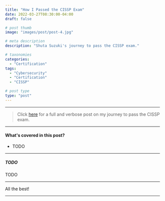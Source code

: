 ```yaml
---
title: "How I Passed the CISSP Exam"
date: 2022-03-27T08:30:00-04:00
draft: false

# post thumb
image: "images/post/post-4.jpg"

# meta description
description: "Shuta Suzuki's journey to pass the CISSP exam."

# taxonomies
categories:
  - "Certification"
tags:
  - "Cybersecurity"
  - "Certification"
  - "CISSP"

# post type
type: "post"
---
```


<hr>

> Click [here](https://shutasuzuki.com/blog/cissp-full/) for a full and verbose post on my journey to pass the CISSP exam.

<hr>

#### What's covered in this post?

* TODO

<hr>

##### TODO

TODO

<hr>

All the best!

<hr>
